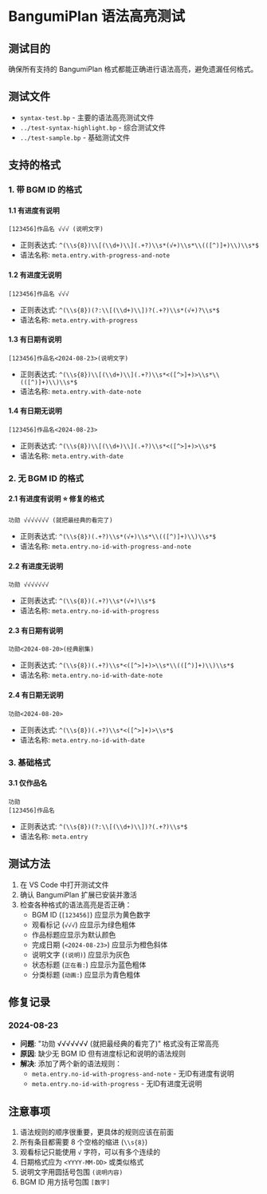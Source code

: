 # BangumiPlan 语法高亮测试

## 测试目的

确保所有支持的 BangumiPlan 格式都能正确进行语法高亮，避免遗漏任何格式。

## 测试文件

- `syntax-test.bp` - 主要的语法高亮测试文件
- `../test-syntax-highlight.bp` - 综合测试文件  
- `../test-sample.bp` - 基础测试文件

## 支持的格式

### 1. 带 BGM ID 的格式

#### 1.1 有进度有说明

```bangumiplan
[123456]作品名 √√√ (说明文字)
```

- 正则表达式: `^(\\s{8})\\[(\\d+)\\](.+?)\\s*(√+)\\s*\\(([^)]+)\\)\\s*$`
- 语法名称: `meta.entry.with-progress-and-note`

#### 1.2 有进度无说明

```bangumiplan
[123456]作品名 √√√
```

- 正则表达式: `^(\\s{8})(?:\\[(\\d+)\\])?(.+?)\\s*(√+)?\\s*$`
- 语法名称: `meta.entry.with-progress`

#### 1.3 有日期有说明

```bangumiplan
[123456]作品名<2024-08-23>(说明文字)
```

- 正则表达式: `^(\\s{8})\\[(\\d+)\\](.+?)\\s*<([^>]+)>\\s*\\(([^)]+)\\)\\s*$`
- 语法名称: `meta.entry.with-date-note`

#### 1.4 有日期无说明

```bangumiplan
[123456]作品名<2024-08-23>
```

- 正则表达式: `^(\\s{8})\\[(\\d+)\\](.+?)\\s*<([^>]+)>\\s*$`
- 语法名称: `meta.entry.with-date`

### 2. 无 BGM ID 的格式

#### 2.1 有进度有说明 ⭐ **修复的格式**

```bangumiplan
功勋 √√√√√√√ (就把最经典的看完了)
```

- 正则表达式: `^(\\s{8})(.+?)\\s*(√+)\\s*\\(([^)]+)\\)\\s*$`
- 语法名称: `meta.entry.no-id-with-progress-and-note`

#### 2.2 有进度无说明

```bangumiplan
功勋 √√√√√√√
```

- 正则表达式: `^(\\s{8})(.+?)\\s*(√+)\\s*$`
- 语法名称: `meta.entry.no-id-with-progress`

#### 2.3 有日期有说明

```bangumiplan
功勋<2024-08-20>(经典剧集)
```

- 正则表达式: `^(\\s{8})(.+?)\\s*<([^>]+)>\\s*\\(([^)]+)\\)\\s*$`
- 语法名称: `meta.entry.no-id-with-date-note`

#### 2.4 有日期无说明

```bangumiplan
功勋<2024-08-20>
```

- 正则表达式: `^(\\s{8})(.+?)\\s*<([^>]+)>\\s*$`
- 语法名称: `meta.entry.no-id-with-date`

### 3. 基础格式

#### 3.1 仅作品名

```bangumiplan
功勋
[123456]作品名
```

- 正则表达式: `^(\\s{8})(?:\\[(\\d+)\\])?(.+?)\\s*$`
- 语法名称: `meta.entry`

## 测试方法

1. 在 VS Code 中打开测试文件
2. 确认 BangumiPlan 扩展已安装并激活
3. 检查各种格式的语法高亮是否正确：
   - BGM ID (`[123456]`) 应显示为黄色数字
   - 观看标记 (`√√√`) 应显示为绿色粗体
   - 作品标题应显示为默认颜色
   - 完成日期 (`<2024-08-23>`) 应显示为橙色斜体
   - 说明文字 (`(说明)`) 应显示为灰色
   - 状态标题 (`正在看:`) 应显示为蓝色粗体
   - 分类标题 (`动画:`) 应显示为青色粗体

## 修复记录

### 2024-08-23

- **问题**: "功勋 √√√√√√√ (就把最经典的看完了)" 格式没有正常高亮
- **原因**: 缺少无 BGM ID 但有进度标记和说明的语法规则
- **解决**: 添加了两个新的语法规则：
  - `meta.entry.no-id-with-progress-and-note` - 无ID有进度有说明
  - `meta.entry.no-id-with-progress` - 无ID有进度无说明

## 注意事项

1. 语法规则的顺序很重要，更具体的规则应该在前面
2. 所有条目都需要 8 个空格的缩进 (`\\s{8}`)
3. 观看标记只能使用 `√` 字符，可以有多个连续的
4. 日期格式应为 `<YYYY-MM-DD>` 或类似格式
5. 说明文字用圆括号包围 `(说明内容)`
6. BGM ID 用方括号包围 `[数字]`

